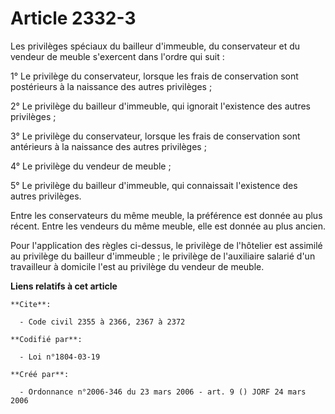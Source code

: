 # Article 2332-3

Les privilèges spéciaux du bailleur d'immeuble, du conservateur et du vendeur de meuble s'exercent dans l'ordre qui suit :

1° Le privilège du conservateur, lorsque les frais de conservation sont postérieurs à la naissance des autres privilèges ;

2° Le privilège du bailleur d'immeuble, qui ignorait l'existence des autres privilèges ;

3° Le privilège du conservateur, lorsque les frais de conservation sont antérieurs à la naissance des autres privilèges ;

4° Le privilège du vendeur de meuble ;

5° Le privilège du bailleur d'immeuble, qui connaissait l'existence des autres privilèges.

Entre les conservateurs du même meuble, la préférence est donnée au plus récent. Entre les vendeurs du même meuble, elle est
donnée au plus ancien.

Pour l'application des règles ci-dessus, le privilège de l'hôtelier est assimilé au privilège du bailleur d'immeuble ; le
privilège de l'auxiliaire salarié d'un travailleur à domicile l'est au privilège du vendeur de meuble.

**Liens relatifs à cet article**

	**Cite**:

	  - Code civil 2355 à 2366, 2367 à 2372

	**Codifié par**:

	  - Loi n°1804-03-19

	**Créé par**:

	  - Ordonnance n°2006-346 du 23 mars 2006 - art. 9 () JORF 24 mars 2006
